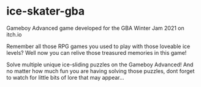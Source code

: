 # ice-skater-gba
Gameboy Advanced game developed for the GBA Winter Jam 2021 on itch.io

Remember all those RPG games you used to play with those loveable ice levels? Well now you can relive those treasured memories in this game!

Solve multiple unique ice-sliding puzzles on the Gameboy Advanced! And no matter how much fun you are having solving those puzzles, dont forget to watch for little bits of lore that may appear...
